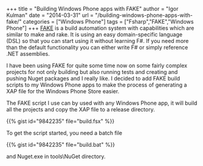 +++
title = "Building Windows Phone apps with FAKE"
author = "Igor Kulman"
date = "2014-03-31"
url = "/building-windows-phone-apps-with-fake/"
categories = ["Windows Phone"]
tags = ["Fsharp","FAKE","Windows Phone"]
+++
[FAKE][1] is a build automation system with capabilities which are similar to make and rake. It is using an easy domain-specific language (DSL) so that you can start using it without learning F#. If you need more than the default functionality you can either write F# or simply reference .NET assemblies.

I have been using FAKE for quite some time now on some fairly complex projects for not only building but also running tests and creating and pushing Nuget packages and I really like. I decided to add FAKE build scripts to my Windows Phone apps to make the process of generating a XAP file for the Windows Phone Store easier. 

The FAKE script I use can by used with any Windows Phone app, it will build all the projects and copy the XAP file to a release directory.

<!--more-->

{{% gist id="9842235" file="build.fsx" %}}

To get the script started, you need a batch file

{{% gist id="9842235" file="build.bat" %}}

and Nuget.exe in tools\NuGet directory.

 [1]: http://fsharp.github.io/FAKE/
